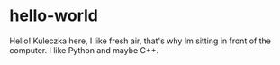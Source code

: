 # hello-world

Hello!
Kuleczka here, I like fresh air, that's why Im sitting in front of the computer.
I like Python and maybe C++.
